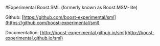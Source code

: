 #Experimental Boost.SML (formerly known as Boost.MSM-lite)

Github: [https://github.com/boost-experimental/sml](https://github.com/boost-experimental/sml)

Documentation: [http://boost-experimental.github.io/sml](http://boost-experimental.github.io/sml)

